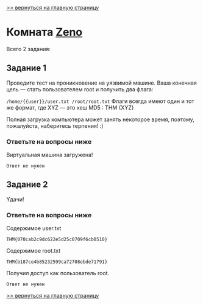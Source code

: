 [>> вернуться на главную страницу](https://github.com/BEPb/tryhackme/blob/master/README.md)

# Комната [Zeno](https://tryhackme.com/r/room/zeno) 

Всего 2 задания:
## Задание 1
Проведите тест на проникновение на уязвимой машине. Ваша конечная цель — стать пользователем root и получить два флага:

`/home/{{user}}/user.txt
/root/root.txt`
Флаги всегда имеют один и тот же формат, где XYZ — это хеш MD5 : THM {XYZ}

Полная загрузка компьютера может занять некоторое время, поэтому, пожалуйста, наберитесь терпения! :)

### Ответьте на вопросы ниже
Виртуальная машина загружена!
```commandline
Ответ не нужен
```

## Задание 2
Yдачи!
### Ответьте на вопросы ниже
Содержимое user.txt
```commandline
THM{070cab2c9dc622e5d25c0709f6cb0510}
```
Содержимое root.txt
```commandline
THM{b187ce4b85232599ca72708ebde71791}
```
Получил доступ как пользователь root.
```commandline
Ответ не нужен
```

[>> вернуться на главную страницу](https://github.com/BEPb/tryhackme/blob/master/README.md)